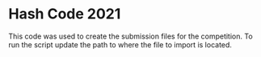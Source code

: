 # Hash Code 2021

This code was used to create the submission files for the competition. To run the script update the path to where the file to import is located.  
